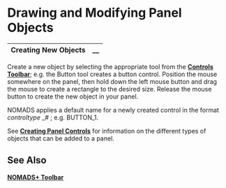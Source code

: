 # Drawing and Modifying Panel Objects 

**Creating New Objects** |  **__**  
---|---  
  
Create a new object by selecting the appropriate tool from the **[Controls Toolbar](Controls%20Toolbox.md)**; e.g. the Button tool creates a button control. Position the mouse somewhere on the panel, then hold down the left mouse button and drag the mouse to create a rectangle to the desired size. Release the mouse button to create the new object in your panel.

NOMADS applies a default name for a newly created control in the format _controltype_ __#_ ; e.g. BUTTON_1.

See **[Creating Panel Controls](../../Creating%20Panel%20Controls/Introduction.md)** for information on the different types of objects that can be added to a panel.

## See Also

**[NOMADS+ Toolbar](../../../NOMADS+%20Toolbar/Introduction.md)**

